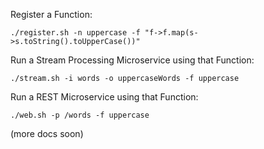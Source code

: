 Register a Function:

```
./register.sh -n uppercase -f "f->f.map(s->s.toString().toUpperCase())"
```

Run a Stream Processing Microservice using that Function:

```
./stream.sh -i words -o uppercaseWords -f uppercase
```

Run a REST Microservice using that Function:

```
./web.sh -p /words -f uppercase
```

(more docs soon)
